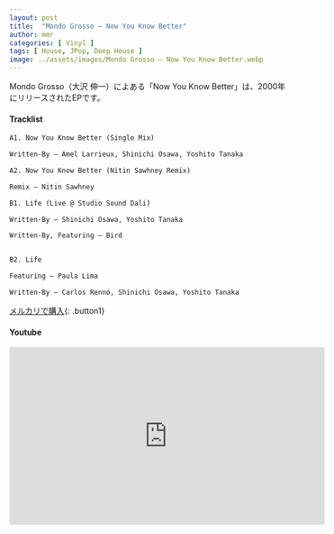 ```yaml
---
layout: post
title:  "Mondo Grosso – Now You Know Better"
author: mmr
categories: [ Vinyl ]
tags: [ House, JPop, Deep House ]
image: ../assets/images/Mondo Grosso – Now You Know Better.webp
---
```


Mondo Grosso（大沢 伸一）によある「Now You Know Better」は、2000年にリリースされたEPです。

#### Tracklist
```md
A1. Now You Know Better (Single Mix)

Written-By – Amel Larrieux, Shinichi Osawa, Yoshito Tanaka

A2. Now You Know Better (Nitin Sawhney Remix)

Remix – Nitin Sawhney

B1. Life (Live @ Studio Sound Dali)

Written-By – Shinichi Osawa, Yoshito Tanaka

Written-By, Featuring – Bird


B2. Life

Featuring – Paula Lima

Written-By – Carlos Rennó, Shinichi Osawa, Yoshito Tanaka
```

[メルカリで購入](https://jp.mercari.com/item/m14264129378?afid=6142608987){: .button1}

#### Youtube
<iframe width="560" height="315" src="https://www.youtube.com/embed/x2Nn20K9Cys?si=alFE-MZvYXbwtGHj" title="YouTube video player" frameborder="0" allow="accelerometer; autoplay; clipboard-write; encrypted-media; gyroscope; picture-in-picture; web-share" referrerpolicy="strict-origin-when-cross-origin" allowfullscreen></iframe>

